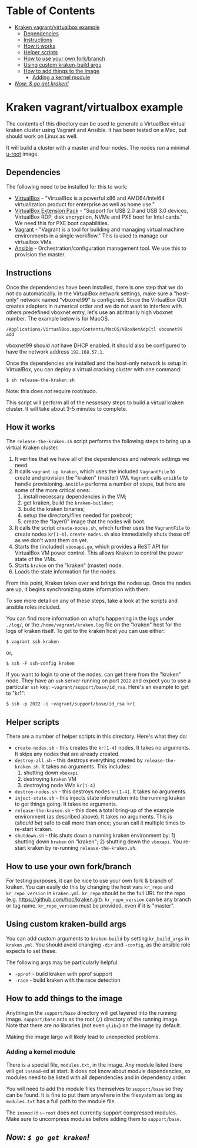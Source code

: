 Table of Contents
=================

   * [Kraken vagrant/virtualbox example](#kraken-vagrantvirtualbox-example)
      * [Dependencies](#dependencies)
      * [Instructions](#instructions)
      * [How it works](#how-it-works)
      * [Helper scripts](#helper-scripts)
      * [How to use your own fork/branch](#how-to-use-your-own-forkbranch)
      * [Using custom kraken-build args](#using-custom-kraken-build-args)
      * [How to add things to the image](#how-to-add-things-to-the-image)
         * [Adding a kernel module](#adding-a-kernel-module)
   * [<em>Now: $ go get kraken!</em>](#now--go-get-kraken)

# Kraken vagrant/virtualbox example

The contents of this directory can be used to generate a VirtualBox virtual kraken cluster using Vagrant and Ansible.  It has been tested on a Mac, but should work on Linux as well.

It will build a cluster with a master and four nodes.  The nodes run a minimal [u-root](https://github.com/u-root-/u-root) image.

## Dependencies

The following need to be installed for this to work:
- [VirtualBox](https://virtulabox.org) - "VirtualBox is a powerful x86 and AMD64/Intel64 virtualization product for enterprise as well as home use."
- [VirtualBox Extension Pack](https://www.virtualbox.org/wiki/Downloads) - "Support for USB 2.0 and USB 3.0 devices, VirtualBox RDP, disk encryption, NVMe and PXE boot for Intel cards."  We need this for PXE boot capabilities.
- [Vagrant](https://www.vagrantup.com) - "Vagrant is a tool for building and managing virtual machine environments in a single workflow."  This is used to manage our virtualbox VMs.
- [Ansible](https://www.ansible.com) - Orchestration/configuration management tool.  We use this to provision the master.

## Instructions

Once the dependencies have been installed, there is one step that we do not do automatically.  In the VirtualBox network settings, make sure a "host-only" network named "vboxnet99" is configured. Since the VirtualBox GUI creates adapters in numerical order and we do not want to interfere with others predefined vboxnet entry, let's use an abritrarily high vboxnet number. The example below is for MacOS.

`/Applications/VirtualBox.app/Contents/MacOS/VBoxNetAdpCtl vboxnet99 add`

 vboxnet99 should *not* have DHCP enabled.  It should also be configured to have the network address `192.168.57.1`. 

Once the dependencies are installed and the host-only network is setup in VirtualBox, you can deploy a virtual cracking cluster with one command:

`$ sh release-the-kraken.sh`

Note: this does *not* require root/sudo.  

This script will perform all of the nessesary steps to build a virtual kraken cluster.  It will take about 3-5 minutes to complete.

## How it works

The `release-the-kraken.sh` script performs the following steps to bring up a virtual Kraken cluster.

1. It verifies that we have all of the dependencies and network settings we need.
2. It calls `vagrant up kraken`, which uses the included `VagrantFile` to create and provision the "kraken" (master) VM.  `Vagrant` calls `ansible` to handle provisioning.  `Ansible` performs a number of steps, but here are some of the more critical ones:
   1. install necessary dependencies in the VM;
   2. get kraken, build the `kraken-builder`;
   3. build the kraken binaries;
   4. setup the directory/files needed for pxeboot;
   5. create the "layer0" image that the nodes will boot.
3. It calls the script `create-nodes.sh`, which further uses the `VagrantFile` to create nodes `kr[1-4]`.  `create-nodes.sh` also immediatelly shuts these off as we don't want them on yet.
4. Starts the (included) `vboxapi.go`, which provides a ReST API for VirtualBox VM power control.  This allows Kraken to control the power state of the VMs.
5. Starts `kraken` on the "kraken" (master) node.
6. Loads the state information for the nodes.

From this point, Kraken takes over and brings the nodes up.  Once the nodes are up, it begins synchronizing state information with them.

To see more detail on any of these steps, take a look at the scripts and ansible roles included.

You can find more information on what's happening in the logs under `./log/`, or the `/home/vagrant/kraken.log` file on the "kraken" host for the logs of kraken itself.  To get to the kraken host you can use either:

`$ vagrant ssh kraken`

or,

`$ ssh -F ssh-config kraken`

If you want to login to one of the nodes, can get there from the "kraken" node.  They have an `ssh` server running on port `2022` and expect you to use a particular `ssh` key: `~vagrant/support/base/id_rsa`.  Here's an example to get to "kr1":

`$ ssh -p 2022 -i ~vagrant/support/base/id_rsa kr1`

## Helper scripts

There are a number of helper scripts in this directory.  Here's what they do:

- `create-nodes.sh` - this creates the `kr[1-4]` nodes.  It takes no arguments.  It skips any nodes that are already created.
- `destroy-all.sh` - this destroys everything created by `release-the-kraken.sh`.  It takes no arguments.  This includes:
   1. shutting down `vboxapi`
   2. destroying `kraken` VM
   3. destroying node VMs `kr[1-4]`
- `destroy-nodes.sh` - this destroys nodes `kr[1-4]`.  It takes no arguments.
- `inject-state.sh` - this injects state information into the running kraken to get things going.  It takes no arguments.
- `release-the-kraken.sh` - this does a total bring-up of the example environment (as described above).  It takes no arguments.  This is (*should be*) safe to call more than once; you an call it multiple times to re-start kraken.
- `shutdown.sh` - this shuts down a running kraken environment by: 1) shutting down `kraken` on "kraken"; 2) shutting down the `vboxapi`. You re-start kraken by re-running `release-the-kraken.sh`.

## How to use your own fork/branch

For testing purposes, it can be nice to use your own fork & branch of kraken.  You can easily do this by changing the host vars `kr_repo` and `kr_repo_version` in `kraken.yml`.  `kr_repo` should be the full URL for the repo (e.g. https://github.com/hpc/kraken.git).  `kr_repo_version` can be any branch or tag name.  `kr_repo_version` must be provided, even if it is "master". 

## Using custom kraken-build args

You can add custom arguments to `kraken-build` by setting `kr_build_args` in `kraken.yml`.  You should avoid changing `-dir` and `-config`, as the ansible role expects to set these.

The following args may be particularly helpful:

- `-pprof` - build kraken with pprof support
- `-race` - build kraken with the race detection

## How to add things to the image

Anything in the `support/base` directory will get layered into the running image.  `support/base` acts as the root (`/`) directory of the running image.  Note that there are *no* libraries (not even `glibc`) on the image by default.

Making the image large will likely lead to unexpected problems.

### Adding a kernel module

There is a special file, `modules.txt`, in the image.  Any module listed there will get `insmod`-ed at start.  It does not know about module dependencies, so modules need to be listed with all dependencies and in dependency order.  

You will need to add the module files themselves to `support/base` so they can be found.  It is fine to put them anywhere in the filesystem as long as `modules.txt` has a full path to the module file.

The `insmod` in `u-root` does not currently support compressed modules.  Make sure to uncompress modules before adding them to `support/base`.

## _Now: `$ go get kraken`!_
